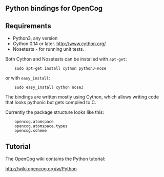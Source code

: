 Python bindings for OpenCog
---------------------------

## Requirements ##

* Python3, any version
* Cython 0.14 or later. http://www.cython.org/
* Nosetests - for running unit tests.

Both Cython and Nosetests can be installed with `apt-get`:
```
    sudo apt-get install cython python3-nose
```
or with `easy_install`:
```
    sudo easy_install cython nose3
```
The bindings are written mostly using Cython, which allows writing
code that looks pythonic but gets compiled to C.

Currently the package structure looks like this:
```
    opencog.atomspace
    opencog.atomspace.types
    opencog.scheme
```
## Tutorial ##

The OpenCog wiki contains the Python tutorial:

http://wiki.opencog.org/w/Python
